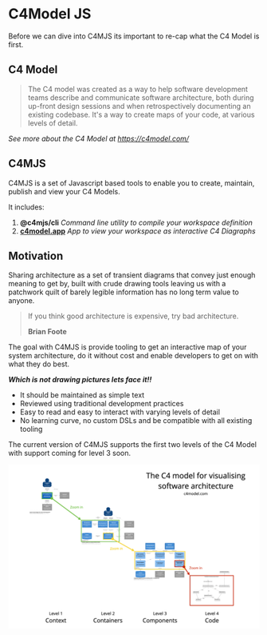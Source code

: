 # C4Model JS

Before we can dive into C4MJS its important to re-cap what the C4 Model is first.

## C4 Model

> The C4 model was created as a way to help software development teams describe and communicate software architecture, both during up-front design sessions and when retrospectively documenting an existing codebase. It's a way to create maps of your code, at various levels of detail.

_See more about the C4 Model at https://c4model.com/_

## C4MJS

C4MJS is a set of Javascript based tools to enable you to create, maintain, publish and view your C4 Models.

It includes:

1. **@c4mjs/cli** _Command line utility to compile your workspace definition_
2. **[c4model.app](https://c4model.app/)** _App to view your workspace as interactive C4 Diagraphs_

## Motivation

Sharing architecture as a set of transient diagrams that convey just enough meaning to get by, built with 
crude drawing tools leaving us with a patchwork quilt of barely legible information has no long term value to anyone.

> If you think good architecture is expensive, try bad architecture.
>
> **Brian Foote**

The goal with C4MJS is provide tooling to get an interactive map of your system architecture, do it without cost and enable developers
to get on with what they do best. 

**_Which is not drawing pictures lets face it!!_**

- It should be maintained as simple text
- Reviewed using traditional development practices
- Easy to read and easy to interact with varying levels of detail
- No learning curve, no custom DSLs and be compatible with all existing tooling

The current version of C4MJS supports the first two levels of the C4 Model with support coming for level 3 soon.

[![img.png](img.png)](https://c4model.com/)
